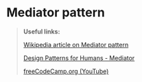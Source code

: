 # Mediator pattern

> **Useful links:**
>
> [Wikipedia article on Mediator pattern](https://en.wikipedia.org/wiki/Mediator_pattern)
>
> [Design Patterns for Humans - Mediator](https://github.com/kamranahmedse/design-patterns-for-humans#-mediator)
>
> [freeCodeCamp.org (YouTube)](https://www.youtube.com/watch?v=KOVc5o5kURE)

